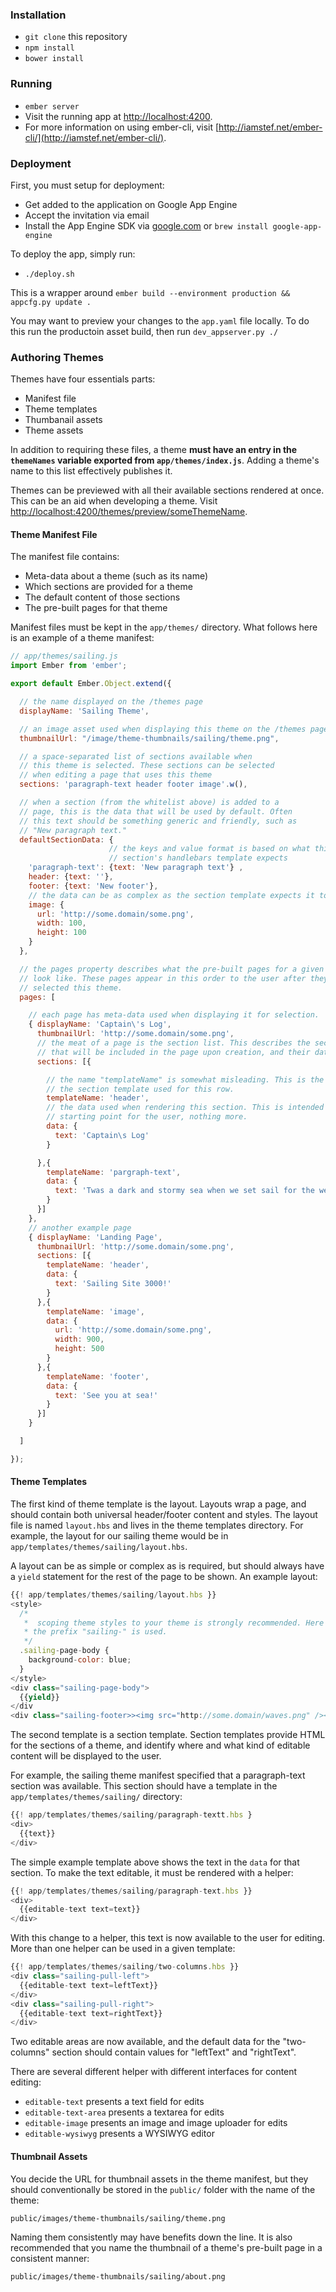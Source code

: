 ### Installation

* `git clone` this repository
* `npm install`
* `bower install`

### Running

* `ember server`
* Visit the running app at [http://localhost:4200](http://localhost:4200).
* For more information on using ember-cli, visit [http://iamstef.net/ember-cli/](http://iamstef.net/ember-cli/).

### Deployment

First, you must setup for deployment:

* Get added to the application on Google App Engine
* Accept the invitation via email
* Install the App Engine SDK via [google.com](https://developers.google.com/appengine/downloads#Google_App_Engine_SDK_for_Python) or `brew install google-app-engine`

To deploy the app, simply run:

* `./deploy.sh`

This is a wrapper around `ember build --environment production && appcfg.py update .`

You may want to preview your changes to the `app.yaml` file locally. To do this run the productoin asset build, then run `dev_appserver.py ./`

### Authoring Themes

Themes have four essentials parts:

* Manifest file
* Theme templates
* Thumbanail assets
* Theme assets

In addition to requiring these files, a theme **must have an entry in the `themeNames` variable exported from `app/themes/index.js`**. Adding a theme's name to this list effectively publishes it.

Themes can be previewed with all their available sections rendered at once. This can be an aid when developing a theme. Visit [http://localhost:4200/themes/preview/someThemeName](http://localhost:4200/themes/preview/someThemeName).

#### Theme Manifest File

The manifest file contains:

* Meta-data about a theme (such as its name)
* Which sections are provided for a theme
* The default content of those sections
* The pre-built pages for that theme

Manifest files must be kept in the `app/themes/` directory. What follows here is an example of a theme manifest:

```JavaScript
// app/themes/sailing.js
import Ember from 'ember';

export default Ember.Object.extend({

  // the name displayed on the /themes page
  displayName: 'Sailing Theme',

  // an image asset used when displaying this theme on the /themes page
  thumbnailUrl: "/image/theme-thumbnails/sailing/theme.png",

  // a space-separated list of sections available when
  // this theme is selected. These sections can be selected
  // when editing a page that uses this theme
  sections: 'paragraph-text header footer image'.w(),

  // when a section (from the whitelist above) is added to a
  // page, this is the data that will be used by default. Often
  // this text should be something generic and friendly, such as
  // "New paragraph text."
  defaultSectionData: {
                      // the keys and value format is based on what this
                      // section's handlebars template expects
    'paragraph-text': {text: 'New paragraph text'} ,
    header: {text: ''},
    footer: {text: 'New footer'},
    // the data can be as complex as the section template expects it to be
    image: {
      url: 'http://some.domain/some.png',
      width: 100,
      height: 100
    }
  },

  // the pages property describes what the pre-built pages for a given theme
  // look like. These pages appear in this order to the user after they have
  // selected this theme.
  pages: [

    // each page has meta-data used when displaying it for selection.
    { displayName: 'Captain\'s Log',
      thumbnailUrl: 'http://some.domain/some.png',
      // the meat of a page is the section list. This describes the sections
      // that will be included in the page upon creation, and their data.
      sections: [{

        // the name "templateName" is somewhat misleading. This is the name of
        // the section template used for this row.
        templateName: 'header',
        // the data used when rendering this section. This is intended as a
        // starting point for the user, nothing more.
        data: {
          text: 'Captain\s Log'
        }

      },{
        templateName: 'pargraph-text',
        data: {
          text: 'Twas a dark and stormy sea when we set sail for the west islands.'
        }
      }]
    },
    // another example page
    { displayName: 'Landing Page',
      thumbnailUrl: 'http://some.domain/some.png',
      sections: [{
        templateName: 'header',
        data: {
          text: 'Sailing Site 3000!'
        }
      },{
        templateName: 'image',
        data: {
          url: 'http://some.domain/some.png',
          width: 900,
          height: 500
        }
      },{
        templateName: 'footer',
        data: {
          text: 'See you at sea!'
        }
      }]
    }

  ]

});
```

#### Theme Templates

The first kind of theme template is the layout. Layouts wrap a page, and should contain both universal header/footer content and styles. The layout file is named `layout.hbs` and lives in the theme templates directory. For example, the layout for our sailing theme would be in `app/templates/themes/sailing/layout.hbs`.

A layout can be as simple or complex as is required, but should always have a `yield` statement for the rest of the page to be shown. An example layout:

```JavaScript
{{! app/templates/themes/sailing/layout.hbs }}
<style>
  /*
   *  scoping theme styles to your theme is strongly recommended. Here
   * the prefix "sailing-" is used.
   */
  .sailing-page-body {
    background-color: blue;
  }
</style>
<div class="sailing-page-body">
  {{yield}}
</div
<div class="sailing-footer>><img src="http://some.domain/waves.png" /></div>"
```

The second template is a section template. Section templates provide HTML for the sections of a theme, and identify where and what kind of editable content will be displayed to the user.

For example, the sailing theme manifest specified that a paragraph-text section was available. This section should have a template in the `app/templates/themes/sailing/` directory:

```JavaScript
{{! app/templates/themes/sailing/paragraph-textt.hbs }
<div>
  {{text}}
</div>
```

The simple example template above shows the text in the `data` for that section. To make the text editable, it must be rendered with a helper:

```JavaScript
{{! app/templates/themes/sailing/paragraph-text.hbs }}
<div>
  {{editable-text text=text}}
</div>
```

With this change to a helper, this text is now available to the user for editing. More than one helper can be used in a given template:

```JavaScript
{{! app/templates/themes/sailing/two-columns.hbs }}
<div class="sailing-pull-left">
  {{editable-text text=leftText}}
</div>
<div class="sailing-pull-right">
  {{editable-text text=rightText}}
</div>
```

Two editable areas are now available, and the default data for the "two-columns" section should contain values for "leftText" and "rightText".

There are several different helper with different interfaces for content editing:

* `editable-text` presents a text field for edits
* `editable-text-area` presents a textarea for edits
* `editable-image` presents an image and image uploader for edits
* `editable-wysiwyg` presents a WYSIWYG editor

#### Thumbnail Assets

You decide the URL for thumbnail assets in the theme manifest, but they should conventionally be stored in the `public/` folder with the name of the theme:

```
public/images/theme-thumbnails/sailing/theme.png
```

Naming them consistently may have benefits down the line. It is also recommended that you name the thumbnail of a theme's pre-built page in a consistent manner:

```
public/images/theme-thumbnails/sailing/about.png
```
